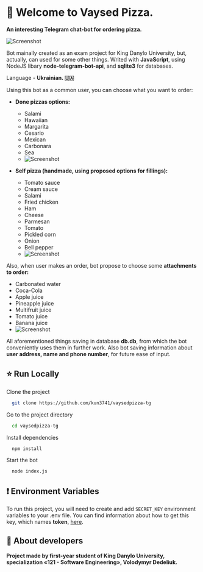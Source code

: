 
# 🍕 Welcome to **Vaysed Pizza**.

**An interesting Telegram chat-bot for ordering pizza.**

![Screenshot](https://vaysed.trolling.today/phrye1dr.png)

Bot mainally created as an exam project for King Danylo University, but, actually, can used for some other things. Writed with **JavaScript**, using NodeJS libary **node-telegram-bot-api**, and **sqlite3** for databases.

Language - **Ukrainian. 🇺🇦** 

Using this bot as a common user, you can choose what you want to order:
- **Done pizzas options:**
  - Salami
  - Hawaiian
  - Margarita
  - Cesario
  - Mexican
  - Carbonara
  - Sea
  - ![Screenshot](https://vaysed.trolling.today/2v86a9g4.png)
    
- **Self pizza (handmade, using proposed options for fillings):**
  - Tomato sauce
  - Cream sauce
  - Salami
  - Fried chicken
  - Ham
  - Cheese
  - Parmesan
  - Tomato
  - Pickled corn
  - Onion
  - Bell pepper
  - ![Screenshot](https://vaysed.trolling.today/zgh0f6xh.png)

Also, when user makes an order, bot propose to choose some **attachments to order:**
 - Carbonated water
 - Coca-Cola
 - Apple juice
 - Pineapple juice
 - Multifruit juice
 - Tomato juice
 - Banana juice
 - ![Screenshot](https://vaysed.trolling.today/ejm4y5j7.png)

All aforementioned things saving in database **db.db**, from which the bot conveniently uses them in further work.
Also bot saving information about **user address, name and phone number**, for future ease of input.
## ⭐ Run Locally

Clone the project
```bash
  git clone https://github.com/kun3741/vaysedpizza-tg
```

Go to the project directory
```bash
  cd vaysedpizza-tg
```

Install dependencies
```bash
  npm install
```

Start the bot
```bash
  node index.js
```


## ❗ Environment Variables

To run this project, you will need to create and add `SECRET_KEY` environment variables to your .env file.
You can find information about how to get this key, which names **token**, [here](https://core.telegram.org/bots/tutorial).


## 👤 About developers
**Project made by first-year student of King Danylo University, specialization «121 - Software Engineering», Volodymyr Dedeliuk.**
